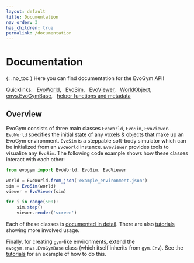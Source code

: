 ```yaml
---
layout: default
title: Documentation
nav_order: 3
has_children: true
permalink: /documentation
---
```


# Documentation
{: .no_toc }
Here you can find documentation for the EvoGym API!

Quicklinks: &nbsp; [EvoWorld](world.markdown), &nbsp; [EvoSim](sim.markdown), &nbsp; [EvoViewer](viewer.markdown), &nbsp; [WorldObject](worldobject.markdown), &nbsp; [envs.EvoGymBase](base.markdown), &nbsp; [helper functions and metadata](evogym.markdown)

## Overview

EvoGym consists of three main classes `EvoWorld`, `EvoSim`,  `EvoViewer`. `EvoWorld` specifies the initial state of any voxels & objects that make up an EvoGym environment. `EvoSim` is a steppable soft-body simulator which can be initialized from an `EvoWorld` instance. `EvoViewer` provides tools to visualize any `EvoSim`. The following code example shows how these classes interact with each other:

```js
from evogym import EvoWorld, EvoSim, EvoViewer

world = EvoWorld.from_json('example_environment.json')
sim = EvoSim(world)
viewer = EvoViewer(sim)

for i in range(500):
	sim.step()
	viewer.render('screen')
```

Each of these classes is [documented in detail](evogym.markdown). There are also [tutorials](/tutorials) showing more involved usage.

Finally, for creating `gym`-like environments, extend the `evogym.envs.EvoGymBase` class (which itself inherits from `gym.Env`). See the [tutorials](/tutorials) for an example of how to do this.

<!-- ## Stay tuned!  Our full documentation is coming soon.

Sign up below to stay in the loop of our code and documentation release date.

<form
  action="https://formspree.io/f/xvodjevb"
  method="POST"
>
  <label>
    Your email:
    <input type="email" name="_replyto">
  </label>
  <button type="submit">Send</button>
</form> -->